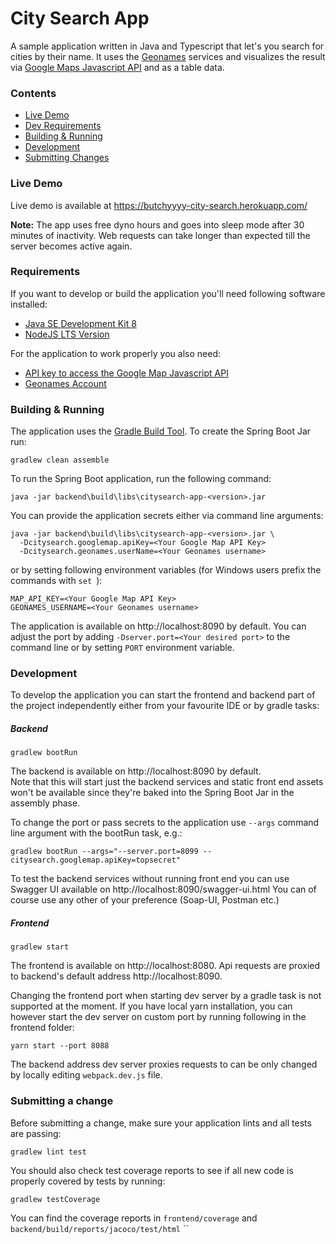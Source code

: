# City Search App

A sample application written in Java and Typescript that let's you search for
cities by their name. It uses the [Geonames](https://www.geonames.org/)
services and visualizes the result via
[Google Maps Javascript API](https://developers.google.com/maps/documentation/javascript/tutorial)
and as a table data.

### Contents

* [Live Demo](#live-demo)
* [Dev Requirements](#requirements)
* [Building & Running](#building--running)
* [Development](#development)
* [Submitting Changes](#submitting-a-change)

### Live Demo

Live demo is available at https://butchyyyy-city-search.herokuapp.com/

**Note:** The app uses free dyno hours and goes into sleep mode after 30 minutes of inactivity.
Web requests can take longer than expected till the server becomes active again.

### Requirements

If you want to develop or build the application you'll need following
software installed:
* [Java SE Development Kit 8](https://www.oracle.com/technetwork/java/javase/downloads/jdk8-downloads-2133151.html)
* [NodeJS LTS Version](https://nodejs.org/en/download/)

For the application to work properly you also need:
* [API key to access the Google Map Javascript API](https://developers.google.com/maps/documentation/javascript/get-api-key)
* [Geonames Account](http://www.geonames.org/login)

### Building & Running 

The application uses the [Gradle Build Tool](https://gradle.org/). To create the Spring Boot Jar
run:
```
gradlew clean assemble
```

To run the Spring Boot application, run the following command:

```
java -jar backend\build\libs\citysearch-app-<version>.jar
```

You can provide the application secrets either via command line arguments:

```
java -jar backend\build\libs\citysearch-app-<version>.jar \
  -Dcitysearch.googlemap.apiKey=<Your Google Map API Key>
  -Dcitysearch.geonames.userName=<Your Geonames username>
```

or by setting following environment variables
(for Windows users prefix the commands with ```set ```):
```
MAP_API_KEY=<Your Google Map API Key>
GEONAMES_USERNAME=<Your Geonames username>
```

The application is available on http://localhost:8090 by default.
You can adjust the port by adding ```-Dserver.port=<Your desired port>``` to the command line
or by setting ```PORT``` environment variable.  

### Development

To develop the application you can start the frontend and backend part of the
project independently either from your favourite IDE or by gradle tasks:

##### Backend 

```
gradlew bootRun
```

The backend is available on http://localhost:8090 by default.\
Note that this will start just the backend services and static front end assets won't be available
since they're baked into the Spring Boot Jar in the assembly phase.

To change the port or pass secrets to the application use ```--args``` command line argument
with the bootRun task, e.g.:

```
gradlew bootRun --args="--server.port=8099 --citysearch.googlemap.apiKey=topsecret" 
```

To test the backend services without running front end you can use Swagger UI
available on http://localhost:8090/swagger-ui.html
You can of course use any other of your preference (Soap-UI, Postman etc.) 

##### Frontend

```
gradlew start
```

The frontend is available on http://localhost:8080. Api requests are proxied
to backend's default address http://localhost:8090.

Changing the frontend port when starting dev server by a gradle task is not supported
at the moment. If you have local yarn installation, you can however start the dev server
on custom port by running following in the frontend folder:

```
yarn start --port 8088
```

The backend address dev server proxies requests to can be only changed
by locally editing ```webpack.dev.js``` file.


### Submitting a change 

Before submitting a change, make sure your application lints and all tests are passing:

```
gradlew lint test
```

You should also check test coverage reports to see if all new code is properly
covered by tests by running:

```
gradlew testCoverage
```

You can find the coverage reports in ```frontend/coverage``` and ```backend/build/reports/jacoco/test/html```
``